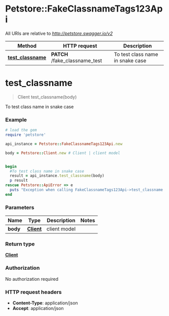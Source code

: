 # Petstore::FakeClassnameTags123Api

All URIs are relative to *http://petstore.swagger.io/v2*

Method | HTTP request | Description
------------- | ------------- | -------------
[**test_classname**](FakeClassnameTags123Api.md#test_classname) | **PATCH** /fake_classname_test | To test class name in snake case


# **test_classname**
> Client test_classname(body)

To test class name in snake case

### Example
```ruby
# load the gem
require 'petstore'

api_instance = Petstore::FakeClassnameTags123Api.new

body = Petstore::Client.new # Client | client model


begin
  #To test class name in snake case
  result = api_instance.test_classname(body)
  p result
rescue Petstore::ApiError => e
  puts "Exception when calling FakeClassnameTags123Api->test_classname: #{e}"
end
```

### Parameters

Name | Type | Description  | Notes
------------- | ------------- | ------------- | -------------
 **body** | [**Client**](Client.md)| client model | 

### Return type

[**Client**](Client.md)

### Authorization

No authorization required

### HTTP request headers

 - **Content-Type**: application/json
 - **Accept**: application/json



